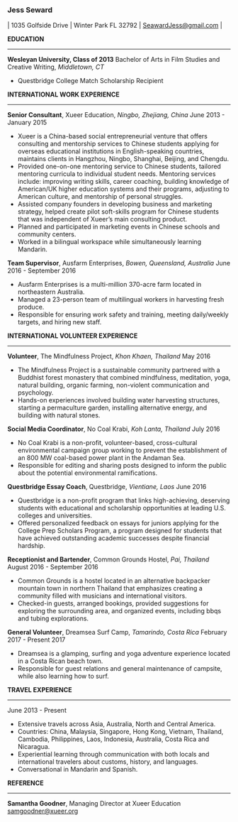 ### **Jess Seward**
| 1035 Golfside Drive | Winter Park FL 32792 | SeawardJess@gmail.com | 

  **EDUCATION**
____
**Wesleyan University, Class of 2013** 
Bachelor of Arts in Film Studies and Creative Writing, _Middletown, CT_  
- Questbridge College Match Scholarship Recipient 

**INTERNATIONAL WORK EXPERIENCE**
____
**Senior Consultant**, Xueer Education, _Ningbo, Zhejiang, China_
June 2013 - January 2015 
- Xueer is a China-based social entrepreneurial venture that offers consulting and mentorship services to Chinese students applying for overseas educational institutions in English-speaking countries, maintains clients in Hangzhou, Ningbo, Shanghai, Beijing, and Chengdu.
- Provided one-on-one mentoring service to Chinese students, tailored mentoring curricula to individual student needs. Mentoring services include: improving writing skills, career coaching, building knowledge of American/UK higher education systems and their programs, adjusting to American culture, and mentorship of personal struggles.
- Assisted company founders in developing business and marketing strategy, helped create pilot soft-skills program for Chinese students that was independent of Xueer’s main consulting product.
- Planned and participated in marketing events in Chinese schools and community centers.
- Worked in a bilingual workspace while simultaneously learning Mandarin.

**Team Supervisor**, Ausfarm Enterprises, _Bowen, Queensland, Australia_
June 2016 - September 2016
- Ausfarm Enterprises is a multi-million 370-acre farm located in northeastern Australia. 
- Managed a 23-person team of multilingual workers in harvesting fresh produce.
- Responsible for ensuring work safety and training, meeting daily/weekly targets, and hiring new staff.

**INTERNATIONAL VOLUNTEER EXPERIENCE**
____
**Volunteer**, The Mindfulness Project, _Khon Khaen, Thailand_
May 2016
- The Mindfulness Project is a sustainable community partnered with a Buddhist forest monastery that combined mindfulness, meditation, yoga, natural building, organic farming, non-violent communication and psychology.
- Hands-on experiences involved building water harvesting structures, starting a permaculture garden, installing alternative energy, and building with natural stones.

**Social Media Coordinator**, No Coal Krabi, _Koh Lanta, Thailand_
July 2016
- No Coal Krabi is a non-profit, volunteer-based, cross-cultural environmental campaign group working to prevent the establishment of an 800 MW coal-based power plant in the Andaman Sea. 
- Responsible for editing and sharing posts designed to inform the public about the potential environmental ramifications.

**Questbridge Essay Coach**, Questbridge, _Vientiane, Laos_
June 2016
- Questbridge is a non-profit program that links high-achieving, deserving students with educational and scholarship opportunities at leading U.S. colleges and universities.
- Offered personalized feedback on essays for juniors applying for the College Prep Scholars Program, a program designed for students that have achieved outstanding academic successes despite financial hardship. 

**Receptionist and Bartender**, Common Grounds Hostel, _Pai, Thailand_
August 2016 - September 2016
- Common Grounds is a hostel located in an alternative backpacker mountain town in northern Thailand that emphasizes creating a community filled with musicians and international visitors.
- Checked-in guests, arranged bookings, provided suggestions for exploring the surrounding area, and organized events, including bbqs and tubing explorations.

**General Volunteer**, Dreamsea Surf Camp, _Tamarindo, Costa Rica_
February 2017 - Present 2017
- Dreamsea is a glamping, surfing and yoga adventure experience located in a Costa Rican beach town.
- Responsible for guest relations and general maintenance of campsite, while also learning how to surf.

**TRAVEL EXPERIENCE**
____
June 2013 - Present
- Extensive travels across Asia, Australia, North and Central America.
- Countries: China, Malaysia, Singapore, Hong Kong, Vietnam, Thailand, Cambodia, Philippines, Laos, Indonesia, Australia, Costa Rica and Nicaragua. 
- Experiential learning through communication with both locals and international travelers about customs, history, and languages.
- Conversational in Mandarin and Spanish.

**REFERENCE**
____
**Samantha Goodner**, Managing Director at Xueer Education
samgoodner@xueer.org
